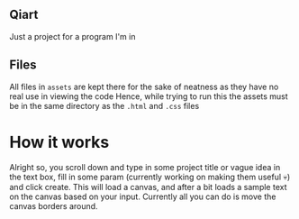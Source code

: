 ## Qiart
Just a project for a program I'm in

## Files
All files in `assets` are kept there for the sake of neatness as they have no real use in viewing the code
Hence, while trying to run this the assets must be in the same directory as the `.html` and `.css` files

# How it works
Alright so, you scroll down and type in some project title or vague idea in the text box, fill in some param (currently working on making them useful 💀) and click create. This will load a canvas, and after a bit loads a sample text on the canvas based on your input. Currently all you can do is move the canvas borders around.
